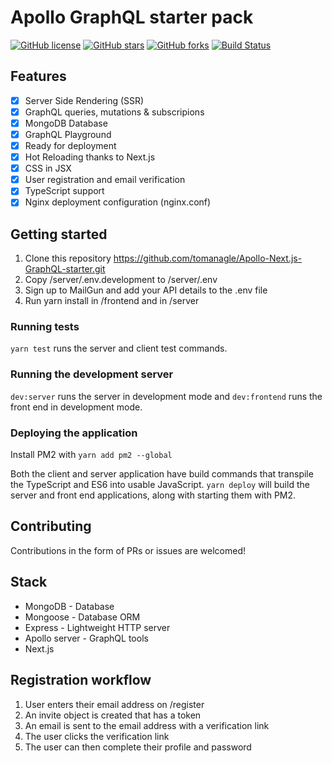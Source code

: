 # Apollo GraphQL starter pack

[![GitHub license](https://img.shields.io/github/license/tomanagle/Apollo-Next.js-GraphQL-starter.svg)](https://github.com/tomanagle/Apollo-Next.js-GraphQL-starter/blob/master/LICENSE)
[![GitHub stars](https://img.shields.io/github/stars/tomanagle/Apollo-Next.js-GraphQL-starter.svg)](https://github.com/tomanagle/Apollo-Next.js-GraphQL-starter/stargazers)
[![GitHub forks](https://img.shields.io/github/forks/tomanagle/Apollo-Next.js-GraphQL-starter.svg)](https://github.com/tomanagle/Apollo-Next.js-GraphQL-starter/network)
[![Build Status](https://travis-ci.org/tomanagle/Apollo-Next.js-GraphQL-starter.svg?branch=master)](https://travis-ci.org/tomanagle/Apollo-Next.js-GraphQL-starter)

## Features

- [x] Server Side Rendering (SSR)
- [x] GraphQL queries, mutations & subscripions
- [x] MongoDB Database
- [x] GraphQL Playground
- [x] Ready for deployment
- [x] Hot Reloading thanks to Next.js
- [x] CSS in JSX
- [x] User registration and email verification
- [x] TypeScript support
- [x] Nginx deployment configuration (nginx.conf)

## Getting started

1. Clone this repository https://github.com/tomanagle/Apollo-Next.js-GraphQL-starter.git
2. Copy /server/.env.development to /server/.env
3. Sign up to MailGun and add your API details to the .env file
4. Run yarn install in /frontend and in /server

### Running tests

`yarn test` runs the server and client test commands.

### Running the development server

`dev:server` runs the server in development mode and `dev:frontend` runs the front end in development mode.

### Deploying the application

Install PM2 with ``yarn add pm2 --global``

Both the client and server application have build commands that transpile the TypeScript and ES6 into usable JavaScript. `yarn deploy` will build the server and front end applications, along with starting them with PM2.

## Contributing

Contributions in the form of PRs or issues are welcomed!

## Stack

- MongoDB - Database
- Mongoose - Database ORM
- Express - Lightweight HTTP server
- Apollo server - GraphQL tools
- Next.js

## Registration workflow

1. User enters their email address on /register
2. An invite object is created that has a token
3. An email is sent to the email address with a verification link
4. The user clicks the verification link
5. The user can then complete their profile and password
